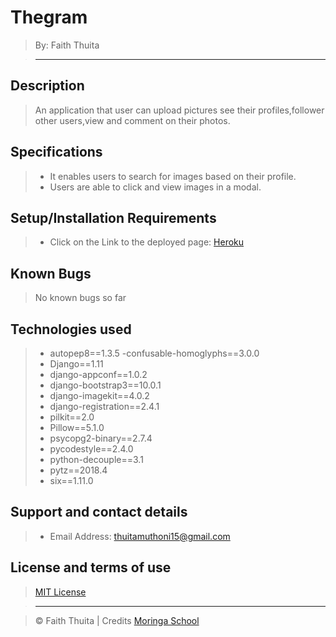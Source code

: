 # Thegram

> By: Faith Thuita

> ------------------------------------------------------------------------------

## Description

> An application that user can upload pictures see their profiles,follower other users,view and comment on their photos.

## Specifications

> - It enables users to search for images based on their profile.
> - Users are able to click and view images in a modal.


## Setup/Installation Requirements

> - Click on the Link to the deployed page: [Heroku](https://my-shotss.herokuapp.com/)

## Known Bugs

> No known bugs so far

## Technologies used

> - autopep8==1.3.5
> -confusable-homoglyphs==3.0.0
> - Django==1.11
> - django-appconf==1.0.2
> - django-bootstrap3==10.0.1
> - django-imagekit==4.0.2
> - django-registration==2.4.1
> - pilkit==2.0
> - Pillow==5.1.0
> - psycopg2-binary==2.7.4
> - pycodestyle==2.4.0
> - python-decouple==3.1
> - pytz==2018.4
> - six==1.11.0



## Support and contact details


> - Email Address: thuitamuthoni15@gmail.com

## License and terms of use

> [MIT License](license)

> --------------------------------------------------------------------------------

> © Faith Thuita | Credits [Moringa School](https://moringaschool.com/)

